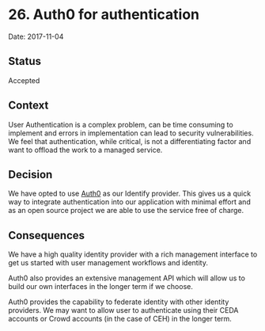 # 26. Auth0 for authentication

Date: 2017-11-04

## Status

Accepted

## Context

User Authentication is a complex problem, can be time consuming to implement and errors
in implementation can lead to security vulnerabilities. We feel that authentication,
while critical, is not a differentiating factor and want to offload the work to a
managed service.

## Decision

We have opted to use [Auth0](https://auth0.com/) as our Identify provider. This gives us
a quick way to integrate authentication into our application with minimal effort and as
an open source project we are able to use the service free of charge.

## Consequences

We have a high quality identity provider with a rich management interface to get us
started with user management workflows and identity.

Auth0 also provides an extensive management API which will allow us to build our own
interfaces in the longer term if we choose.

Auth0 provides the capability to federate identity with other identity providers. We may
want to allow user to authenticate using their CEDA accounts or Crowd accounts (in the
case of CEH) in the longer term.
